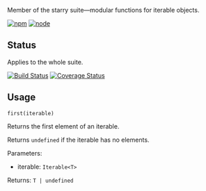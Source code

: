 Member of the starry suite—modular functions for iterable objects.

[![npm](https://img.shields.io/npm/v/starry.first.svg?style=flat-square)](https://www.npmjs.com/package/starry.first) [![node](https://img.shields.io/node/v/starry.first.svg?style=flat-square)](https://nodejs.org/en/download/)

## Status

Applies to the whole suite.

[![Build Status](https://img.shields.io/travis/seangenabe/starry.svg?style=flat-square)](https://travis-ci.org/seangenabe/starry) [![Coverage Status](https://img.shields.io/coveralls/seangenabe/starry.svg?style=flat-square)](https://coveralls.io/github/seangenabe/starry)

## Usage

`first(iterable)`

Returns the first element of an iterable.

Returns `undefined` if the iterable has no elements.

Parameters:
* iterable: `Iterable<T>`

Returns: `T | undefined`

